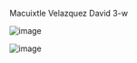 Macuixtle Velazquez David 3-w


![image](https://github.com/user-attachments/assets/f8131698-24a5-4948-840a-56a4db4e277b)

![image](https://github.com/user-attachments/assets/2e176ddf-6709-4c9f-a416-2ccbcaeb6869)
